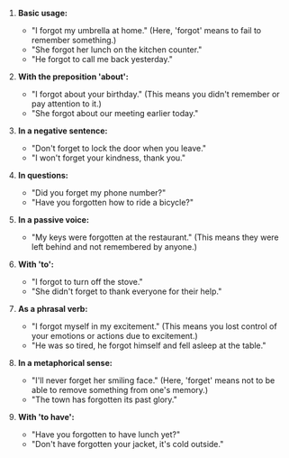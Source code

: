 1. **Basic usage:**
   - "I forgot my umbrella at home." (Here, 'forgot' means to fail to remember something.)
   - "She forgot her lunch on the kitchen counter."
   - "He forgot to call me back yesterday."

2. **With the preposition 'about':**
   - "I forgot about your birthday." (This means you didn't remember or pay attention to it.)
   - "She forgot about our meeting earlier today."

3. **In a negative sentence:**
   - "Don't forget to lock the door when you leave."
   - "I won't forget your kindness, thank you."

4. **In questions:**
   - "Did you forget my phone number?"
   - "Have you forgotten how to ride a bicycle?"

5. **In a passive voice:**
   - "My keys were forgotten at the restaurant." (This means they were left behind and not remembered by anyone.)

6. **With 'to':**
   - "I forgot to turn off the stove."
   - "She didn't forget to thank everyone for their help."

7. **As a phrasal verb:**
   - "I forgot myself in my excitement." (This means you lost control of your emotions or actions due to excitement.)
   - "He was so tired, he forgot himself and fell asleep at the table."

8. **In a metaphorical sense:**
   - "I'll never forget her smiling face." (Here, 'forget' means not to be able to remove something from one's memory.)
   - "The town has forgotten its past glory."

9. **With 'to have':**
   - "Have you forgotten to have lunch yet?"
   - "Don't have forgotten your jacket, it's cold outside."